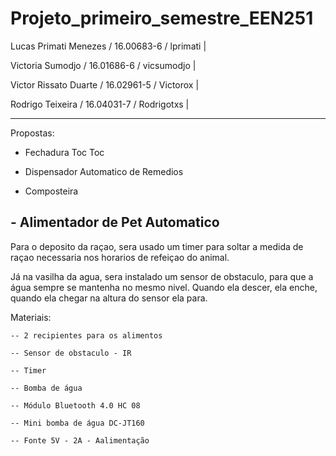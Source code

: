 # Projeto_primeiro_semestre_EEN251

Lucas Primati Menezes / 16.00683-6 / lprimati |

Victoria Sumodjo / 16.01686-6 / vicsumodjo |

Victor Rissato Duarte / 16.02961-5 / Victorox |

Rodrigo Teixeira / 16.04031-7 / Rodrigotxs |

-------------------------------------------------------------------

Propostas:

- Fechadura Toc Toc

- Dispensador Automatico de Remedios

- Composteira

## - Alimentador de Pet Automatico
  Para o deposito da raçao, sera usado um timer para soltar a medida de raçao necessaria nos horarios de refeiçao do animal. 
  
  Já na vasilha da agua, sera instalado um sensor de obstaculo, para que a água sempre se mantenha no mesmo nivel. Quando ela descer, ela enche, quando ela chegar na altura do sensor ela para.
  
  Materiais:
  
    -- 2 recipientes para os alimentos
    
    -- Sensor de obstaculo - IR

    -- Timer
    
    -- Bomba de água
    
    -- Módulo Bluetooth 4.0 HC 08
    
    -- Mini bomba de água DC-JT160
    
    -- Fonte 5V - 2A - Aalimentação
